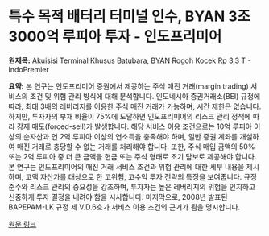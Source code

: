 # 특수 목적 배터리 터미널 인수, BYAN 3조3000억 루피아 투자 - 인도프리미어

**원제목:** Akuisisi Terminal Khusus Batubara, BYAN Rogoh Kocek Rp 3,3 T - IndoPremier

**요약:** 본 연구는 인도프리미어 증권에서 제공하는 주식 매진 거래(margin trading) 서비스의 조건 및 위험 관리 방식에 대해 분석합니다. 인도네시아 증권거래소(BEI) 규정에 따라, 최대 3배의 레버리지를 이용한 주식 매진 거래가 가능하며, 시간 제한은 없습니다.  하지만,  투자자의 부채 비율이 75%에 도달하면 인도프리미어의 리스크 관리 정책에 따라 강제 매도(forced-sell)가 발생합니다.  해당 서비스 이용 조건으로는 10억 루피아 이상의 순자산과 연 2억 루피아 이상의 연소득을 충족해야 하며, 일반 증권 계좌를 개설하여 매진 거래로 충당할 수 없는 거래를 처리해야 합니다.  또한,  주식 매입 금액의 50% 또는 2억 루피아 중 더 큰 금액을 현금 또는 주식 형태로 초기 담보로 제공해야 합니다.  본 연구는 인도프리미어의 매진 거래 서비스 조건과 위험 관리에 대한 세부 내용을 제시하며,  고액 자산가를 대상으로 한 고위험, 고수익 투자 전략의 특징을 보여줍니다.  규정 준수와 리스크 관리의 중요성을 강조하며,  투자자는 높은 레버리지의 위험을 인지하고 신중하게 투자 결정을 내려야 함을 시사합니다. 마지막으로,  2008년 발표된 BAPEPAM-LK 규정 제 V.D.6호가 서비스 이용 조건의 근거가 됨을 명시합니다.

[원문 링크](https://www.indopremier.com/ipotnews/newsDetail.php?jdl=Akuisisi_Terminal_Khusus_Batubara__BYAN_Rogoh_Kocek_Rp_3_3_T__&news_id=469233&group_news=RESEARCHNEWS&taging_subtype=BYAN&name=&search=y_general&q=Bayan%20Resources&halaman=1)
